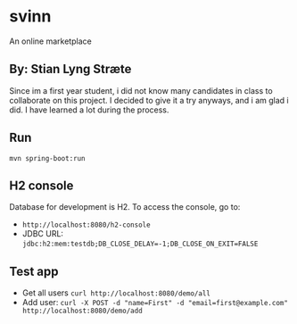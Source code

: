 # svinn
An online marketplace

## By: Stian Lyng Stræte
Since im a first year student, i did not know many candidates in class to collaborate on this project.
I decided to give it a try anyways, and i am glad i did. I have learned a lot during the process. 

## Run
`mvn spring-boot:run`

## H2 console
Database for development is H2. To access the console, go to:
- `http://localhost:8080/h2-console`
- JDBC URL: `jdbc:h2:mem:testdb;DB_CLOSE_DELAY=-1;DB_CLOSE_ON_EXIT=FALSE`

## Test app
- Get all users `curl http://localhost:8080/demo/all` 
- Add user: `curl -X POST -d "name=First" -d "email=first@example.com" http://localhost:8080/demo/add`